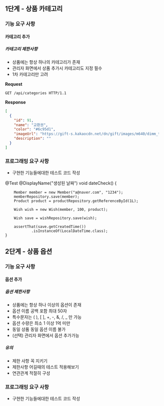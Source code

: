 ## 1단계 - 상품 카테고리
### 기능 요구 사항
#### 카테고리 추가
##### 카테고리 제한사항
- 상품에는 항상 하나의 카테고리가 존재
- 관리자 화면에서 상품 추가시 카테고리도 지정 필수
- 1차 카테고리만 고려

**Request**

`GET /api/categories HTTP/1.1`

**Response**
```json
[
  {
    "id": 91,
    "name": "교환권",
    "color": "#6c95d1",
    "imageUrl": "https://gift-s.kakaocdn.net/dn/gift/images/m640/dimm_theme.png",
    "description": ""
  }
]
```
### 프로그래밍 요구 사항
- 구현한 기능들에대한 테스트 코드 작성

@Test
@DisplayName("생성된 날짜")
void dateCheck() {


        Member member = new Member("a@naver.com", "1234");
        memberRepository.save(member);
        Product product = productRepository.getReferenceById(1L);

        Wish wish = new Wish(member, 100, product);

        Wish save = wishRepository.save(wish);

        assertThat(save.getCreatedTime())
                .isInstanceOf(LocalDateTime.class);
    }
## 2단계 - 상품 옵션
### 기능 요구 사항
#### 옵션 추가
##### 옵션 제한사항
- 상품에는 항상 하나 이상의 옵션이 존재
- 옵션 이름 공백 포함 최대 50자
- 특수문자는 ( ), [ ], +, -, &, /, _ 만 가능
- 옵션 수량은 최소 1 이상 1억 미만
- 동일 상품 동일 옵션 이름 불가
- (선택) 관리자 화면에서 옵션 추가가능

##### 유의
- 제한 사항 꼭 지키기
- 제한사항 어길때의 테스트 적용해보기
- 연관관계 적절히 구성

### 프로그래밍 요구 사항
- 구현한 기능들에대한 테스트 코드 작성